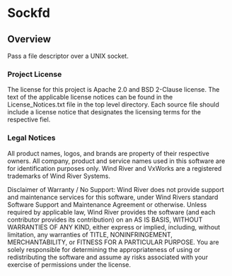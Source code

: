 # Sockfd

## Overview

Pass a file descriptor over a UNIX socket.

### Project License

The license for this project is Apache 2.0 and BSD 2-Clause license.   The text of the applicable license notices can be found in the License_Notices.txt file in the top level directory.  Each source file should include a license notice that designates the licensing terms for the respective fiel.

### Legal Notices

All product names, logos, and brands are property of their respective owners. All company, product and service names used in this software are for identification purposes only. Wind River and VxWorks are a registered trademarks of Wind River Systems.

Disclaimer of Warranty / No Support: Wind River does not provide support and maintenance services for this software, under Wind Rivers standard Software Support and Maintenance Agreement or otherwise. Unless required by applicable law, Wind River provides the software (and each contributor provides its contribution) on an AS IS BASIS, WITHOUT WARRANTIES OF ANY KIND, either express or implied, including, without limitation, any warranties of TITLE, NONINFRINGEMENT, MERCHANTABILITY, or FITNESS FOR A PARTICULAR PURPOSE. You are solely responsible for determining the appropriateness of using or redistributing the software and assume ay risks associated with your exercise of permissions under the license.
